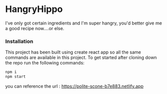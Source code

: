 # HangryHippo
I've only got certain ingredients and I'm super hangry, you'd better give me a good recipe now....or else.

### Installation

This project has been built using create react app so all the same commands
are available in this project. To get started after cloning down the repo
run the following commands:
```bash
npm i
npm start
```

you can reference the url : https://polite-scone-b7e883.netlify.app
